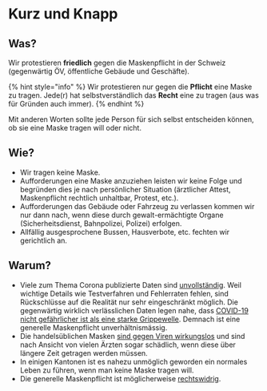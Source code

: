 # Kurz und Knapp

## Was?

Wir protestieren **friedlich** gegen die Maskenpflicht in der Schweiz \(gegenwärtig ÖV, öffentliche Gebäude und Geschäfte\).

{% hint style="info" %}
Wir protestieren nur gegen die **Pflicht** eine Maske zu tragen. Jede\(r\) hat selbstverständlich das **Recht** eine zu tragen \(aus was für Gründen auch immer\).
{% endhint %}

Mit anderen Worten sollte jede Person für sich selbst entscheiden können, ob sie eine Maske tragen will oder nicht.

## Wie?

* Wir tragen keine Maske.
* Aufforderungen eine Maske anzuziehen leisten wir keine Folge und begründen dies je nach persönlicher Situation \(ärztlicher Attest, Maskenpflicht rechtlich unhaltbar, Protest, etc.\).
* Aufforderungen das Gebäude oder Fahrzeug zu verlassen kommen wir nur dann nach, wenn diese durch gewalt-ermächtigte Organe \(Sicherheitsdienst, Bahnpolizei, Polizei\) erfolgen.
* Allfällig ausgesprochene Bussen, Hausverbote, etc. fechten wir gerichtlich an.

## Warum?

* Viele zum Thema Corona publizierte Daten sind [unvollständig](die-details/unvollstaendige-daten.md). Weil wichtige Details wie Testverfahren und Fehlerraten fehlen, sind Rückschlüsse auf die Realität nur sehr eingeschränkt möglich. Die gegenwärtig wirklich verlässlichen Daten legen nahe, dass [COVID-19 nicht gefährlicher ist als eine starke Grippewelle](die-details/covid-19-vs-grippe.md). Demnach ist eine generelle Maskenpflicht unverhältnismässig.
* Die handelsüblichen Masken [sind gegen Viren wirkungslos](die-details/wirksamkeit-von-masken.md) und sind nach Ansicht von vielen Ärzten sogar schädlich, wenn diese über längere Zeit getragen werden müssen.
* In einigen Kantonen ist es nahezu unmöglich geworden ein normales Leben zu führen, wenn man keine Maske tragen will.
* Die generelle Maskenpflicht ist möglicherweise [rechtswidrig](die-details/rechtliches.md).

